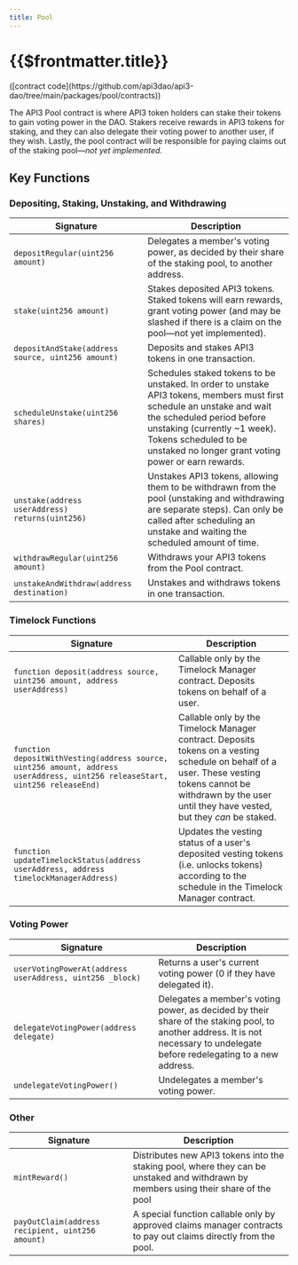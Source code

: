 ```yaml
---
title: Pool
---
```


# {{$frontmatter.title}}

<TocHeader />
<TOC class="table-of-contents" :include-level="[2,3]" />
([contract code](https://github.com/api3dao/api3-dao/tree/main/packages/pool/contracts))

The API3 Pool contract is where API3 token holders can stake their tokens to gain voting power in the DAO. Stakers receive rewards in API3 tokens for staking, and they can also delegate their voting power to another user, if they wish. Lastly, the pool contract will be responsible for paying claims out of the staking pool—*not yet implemented*.

## Key Functions
### Depositing, Staking, Unstaking, and Withdrawing
|Signature | Description|
|--- |--- |
|`depositRegular(uint256 amount)` |Delegates a member's voting power, as decided by their share of the staking pool, to another address. |
|`stake(uint256 amount)`|Stakes deposited API3 tokens. Staked tokens will earn rewards, grant voting power (and may be slashed if there is a claim on the pool—not yet implemented). |
|`depositAndStake(address source, uint256 amount)` |Deposits and stakes API3 tokens in one transaction. |
|`scheduleUnstake(uint256 shares)` |Schedules staked tokens to be unstaked. In order to unstake API3 tokens, members must first schedule an unstake and wait the scheduled period before unstaking (currently ~1 week). Tokens scheduled to be unstaked no longer grant voting power or earn rewards.  |
|`unstake(address userAddress) returns(uint256)` |Unstakes API3 tokens, allowing them to be withdrawn from the pool (unstaking and withdrawing are separate steps). Can only be called after scheduling an unstake and waiting the scheduled amount of time. |
|`withdrawRegular(uint256 amount)` |Withdraws your API3 tokens from the Pool contract. |
|`unstakeAndWithdraw(address destination)` |Unstakes and withdraws tokens in one transaction. |

### Timelock Functions
|Signature | Description|
|--- |--- |
|`function deposit(address source, uint256 amount, address userAddress)` |Callable only by the Timelock Manager contract. Deposits tokens on behalf of a user. |
|`function depositWithVesting(address source, uint256 amount, address userAddress, uint256 releaseStart, uint256 releaseEnd)` |Callable only by the Timelock Manager contract. Deposits tokens on a vesting schedule on behalf of a user. These vesting tokens cannot be withdrawn by the user until they have vested, but they *can* be staked. |
|`function updateTimelockStatus(address userAddress, address timelockManagerAddress)` |Updates the vesting status of a user's deposited vesting tokens (i.e. unlocks tokens) according to the schedule in the Timelock Manager contract. |

### Voting Power
|Signature | Description|
|--- |--- |
|`userVotingPowerAt(address userAddress, uint256 _block)`|Returns a user's current voting power (0 if they have delegated it). |
|`delegateVotingPower(address delegate)` |Delegates a member's voting power, as decided by their share of the staking pool, to another address. It is not necessary to undelegate before redelegating to a new address. |
|`undelegateVotingPower()` |Undelegates a member's voting power. |

### Other
|Signature | Description|
|--- |--- |
|`mintReward()` |Distributes new API3 tokens into the staking pool, where they can be unstaked and withdrawn by members using their share of the pool |
|`payOutClaim(address recipient, uint256 amount)`|A special function callable only by approved claims manager contracts to pay out claims directly from the pool. |